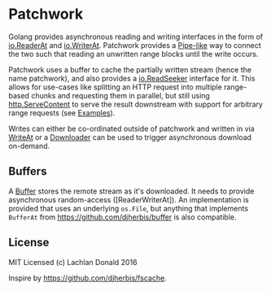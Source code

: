 Patchwork
=========

Golang provides asynchronous reading and writing interfaces in the form of [io.ReaderAt]() and [io.WriterAt](). Patchwork provides a [Pipe-like]() way to connect the two such that reading an unwritten range blocks until the write occurs.

Patchwork uses a buffer to cache the partially written stream (hence the name patchwork), and also provides a [io.ReadSeeker]() interface for it. This allows for use-cases like splitting an HTTP request into multiple range-based chunks and requesting them in parallel, but still using [http.ServeContent]() to serve the result downstream with support for arbitrary range requests (see [Examples]()).

Writes can either be co-ordinated outside of patchwork and written in via [WriteAt]() or a [Downloader]() can be used to trigger asynchronous download on-demand.

## Buffers

A [Buffer]() stores the remote stream as it's downloaded. It needs to provide asynchronous random-access ([ReaderWriterAt]). An implementation is provided that uses an underlying `os.File`, but anything that implements `BufferAt` from https://github.com/djherbis/buffer is also compatible.

## License

MIT Licensed (c) Lachlan Donald 2016

Inspire by https://github.com/djherbis/fscache.